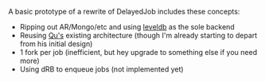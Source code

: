 A basic prototype of a rewrite of DelayedJob includes these concepts:

* Ripping out AR/Mongo/etc and using [leveldb](http://code.google.com/p/leveldb/) as the sole backend
* Reusing [Qu's](https://github.com/bkeepers/qu) existing architecture
  (though I'm already starting to depart from his initial design)
* 1 fork per job (inefficient, but hey upgrade to something else if you need more)
* Using dRB to enqueue jobs (not implemented yet)
